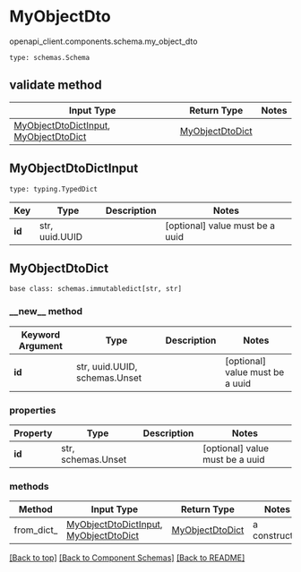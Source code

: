 # MyObjectDto
openapi_client.components.schema.my_object_dto
```
type: schemas.Schema
```

## validate method
Input Type | Return Type | Notes
------------ | ------------- | -------------
[MyObjectDtoDictInput](#myobjectdtodictinput), [MyObjectDtoDict](#myobjectdtodict) | [MyObjectDtoDict](#myobjectdtodict) |

## MyObjectDtoDictInput
```
type: typing.TypedDict
```
Key | Type |  Description | Notes
------------ | ------------- | ------------- | -------------
**id** | str, uuid.UUID |  | [optional] value must be a uuid

## MyObjectDtoDict
```
base class: schemas.immutabledict[str, str]

```
### &lowbar;&lowbar;new&lowbar;&lowbar; method
Keyword Argument | Type | Description | Notes
---------------- | ---- | ----------- | -----
**id** | str, uuid.UUID, schemas.Unset |  | [optional] value must be a uuid

### properties
Property | Type | Description | Notes
-------- | ---- | ----------- | -----
**id** | str, schemas.Unset |  | [optional] value must be a uuid

### methods
Method | Input Type | Return Type | Notes
------ | ---------- | ----------- | ------
from_dict_ | [MyObjectDtoDictInput](#myobjectdtodictinput), [MyObjectDtoDict](#myobjectdtodict) | [MyObjectDtoDict](#myobjectdtodict) | a constructor

[[Back to top]](#top) [[Back to Component Schemas]](../../../README.md#Component-Schemas) [[Back to README]](../../../README.md)
